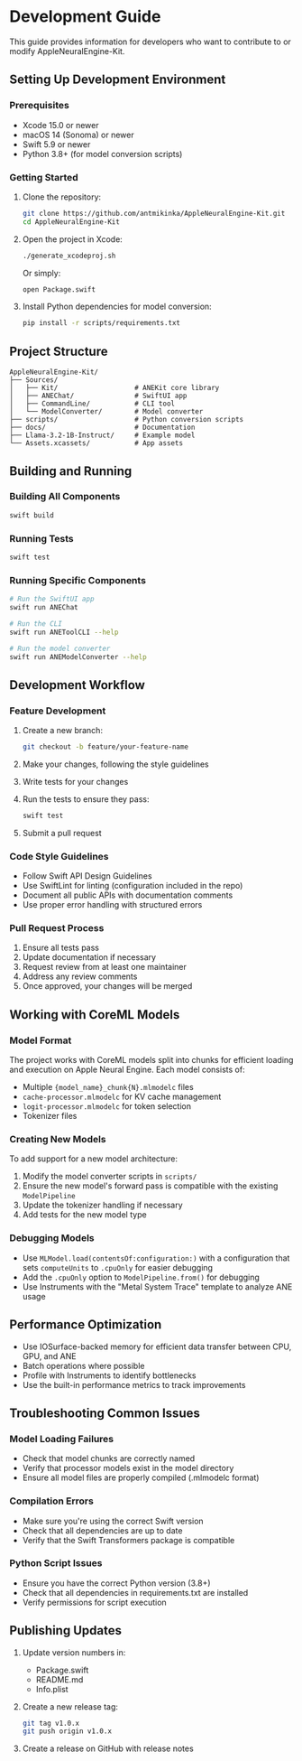 # Development Guide

This guide provides information for developers who want to contribute to or modify AppleNeuralEngine-Kit.

## Setting Up Development Environment

### Prerequisites

- Xcode 15.0 or newer
- macOS 14 (Sonoma) or newer
- Swift 5.9 or newer
- Python 3.8+ (for model conversion scripts)

### Getting Started

1. Clone the repository:
   ```bash
   git clone https://github.com/antmikinka/AppleNeuralEngine-Kit.git
   cd AppleNeuralEngine-Kit
   ```

2. Open the project in Xcode:
   ```bash
   ./generate_xcodeproj.sh
   ```
   Or simply:
   ```bash
   open Package.swift
   ```

3. Install Python dependencies for model conversion:
   ```bash
   pip install -r scripts/requirements.txt
   ```

## Project Structure

```
AppleNeuralEngine-Kit/
├── Sources/
│   ├── Kit/                   # ANEKit core library
│   ├── ANEChat/               # SwiftUI app
│   ├── CommandLine/           # CLI tool
│   └── ModelConverter/        # Model converter
├── scripts/                   # Python conversion scripts
├── docs/                      # Documentation
├── Llama-3.2-1B-Instruct/     # Example model
└── Assets.xcassets/           # App assets
```

## Building and Running

### Building All Components

```bash
swift build
```

### Running Tests

```bash
swift test
```

### Running Specific Components

```bash
# Run the SwiftUI app
swift run ANEChat

# Run the CLI
swift run ANEToolCLI --help

# Run the model converter
swift run ANEModelConverter --help
```

## Development Workflow

### Feature Development

1. Create a new branch:
   ```bash
   git checkout -b feature/your-feature-name
   ```

2. Make your changes, following the style guidelines

3. Write tests for your changes

4. Run the tests to ensure they pass:
   ```bash
   swift test
   ```

5. Submit a pull request

### Code Style Guidelines

- Follow Swift API Design Guidelines
- Use SwiftLint for linting (configuration included in the repo)
- Document all public APIs with documentation comments
- Use proper error handling with structured errors

### Pull Request Process

1. Ensure all tests pass
2. Update documentation if necessary
3. Request review from at least one maintainer
4. Address any review comments
5. Once approved, your changes will be merged

## Working with CoreML Models

### Model Format

The project works with CoreML models split into chunks for efficient loading and execution on Apple Neural Engine. Each model consists of:

- Multiple `{model_name}_chunk{N}.mlmodelc` files
- `cache-processor.mlmodelc` for KV cache management
- `logit-processor.mlmodelc` for token selection
- Tokenizer files

### Creating New Models

To add support for a new model architecture:

1. Modify the model converter scripts in `scripts/`
2. Ensure the new model's forward pass is compatible with the existing `ModelPipeline`
3. Update the tokenizer handling if necessary
4. Add tests for the new model type

### Debugging Models

- Use `MLModel.load(contentsOf:configuration:)` with a configuration that sets `computeUnits` to `.cpuOnly` for easier debugging
- Add the `.cpuOnly` option to `ModelPipeline.from()` for debugging
- Use Instruments with the "Metal System Trace" template to analyze ANE usage

## Performance Optimization

- Use IOSurface-backed memory for efficient data transfer between CPU, GPU, and ANE
- Batch operations where possible
- Profile with Instruments to identify bottlenecks
- Use the built-in performance metrics to track improvements

## Troubleshooting Common Issues

### Model Loading Failures

- Check that model chunks are correctly named
- Verify that processor models exist in the model directory
- Ensure all model files are properly compiled (.mlmodelc format)

### Compilation Errors

- Make sure you're using the correct Swift version
- Check that all dependencies are up to date
- Verify that the Swift Transformers package is compatible

### Python Script Issues

- Ensure you have the correct Python version (3.8+)
- Check that all dependencies in requirements.txt are installed
- Verify permissions for script execution

## Publishing Updates

1. Update version numbers in:
   - Package.swift
   - README.md
   - Info.plist

2. Create a new release tag:
   ```bash
   git tag v1.0.x
   git push origin v1.0.x
   ```

3. Create a release on GitHub with release notes